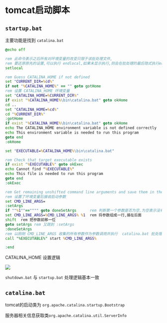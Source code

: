 # tomcat启动脚本

## `startup.bat`

主要功能是找到 `catalina.bat`

```bat
@echo off

rem 此命令表示之后所有对环境变量的改变只限于该批处理文件,
rem 要还原原先的设置,可以执行 endlocal,如果未显示执行,则会在批处理的最后隐式执行endlocal命令
setlocal

rem Guess CATALINA_HOME if not defined
set "CURRENT_DIR=%cd%"
if not "%CATALINA_HOME%" == "" goto gotHome
rem 设置 CATALINA_HOME 环境变量
set "CATALINA_HOME=%CURRENT_DIR%"
if exist "%CATALINA_HOME%\bin\catalina.bat" goto okHome
cd ..
set "CATALINA_HOME=%cd%"
cd "%CURRENT_DIR%"
:gotHome
if exist "%CATALINA_HOME%\bin\catalina.bat" goto okHome
echo The CATALINA_HOME environment variable is not defined correctly
echo This environment variable is needed to run this program
goto end
:okHome

set "EXECUTABLE=%CATALINA_HOME%\bin\catalina.bat"

rem Check that target executable exists
if exist "%EXECUTABLE%" goto okExec
echo Cannot find "%EXECUTABLE%"
echo This file is needed to run this program
goto end
:okExec

rem Get remaining unshifted command line arguments and save them in the
rem 设置了环境变量后接收启动参数
set CMD_LINE_ARGS=
:setArgs
if ""%1""=="""" goto doneSetArgs      rem 判断第一个参数是否为空,为空表示没有参数
set CMD_LINE_ARGS=%CMD_LINE_ARGS% %1  rem 将参数组成一行,接在后面
shift  rem 把参数前移一位
goto setArgs rem 又跳到 :setArgs
:doneSetArgs
rem 以刚刚 CMD_LINE_ARGS 收集的所有参数作为参数调用并执行  catalina.bat 批处理脚本
call "%EXECUTABLE%" start %CMD_LINE_ARGS%

:end
```

CATALINA_HOME 设置逻辑

![](D:\data\notes\gitnote\image\2019-12-11-17-43-29-image.png)

`shutdown.bat` 与 `startup.bat` 处理逻辑基本一致 

## `catalina.bat`

tomcat的启动类为 `org.apache.catalina.startup.Bootstrap`

服务器相关信息获取类`org.apache.catalina.util.ServerInfo`
